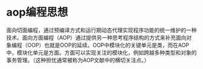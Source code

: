 # aop编程思想

面向切面编程，通过预编译方式和运行期动态代理实现程序功能的统一维护的一种技术。面向方面编程（AOP）通过提供另一种思考程序结构的方式来补充面向对象编程（OOP）也就是OOP的延续。OOP中模块化的关键单元是类，而在AOP中，模块化单元是方面。方面可以实现关注的模块化，例如跨越多种类型和对象的事务管理。（这种担忧通常被称为AOP文献中的横切关注点。）

